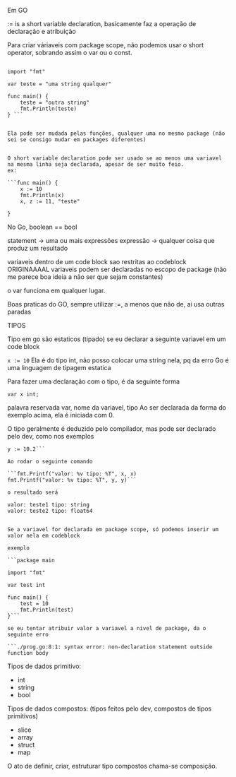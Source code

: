 Em GO

:= is a short variable declaration, basicamente faz a operação de declaração e atribuição


Para criar váriaveis com package scope, não podemos usar o short operator, sobrando assim o var ou o const.

```package main

import "fmt"

var teste = "uma string qualquer"

func main() {
    teste = "outra string"
    fmt.Println(teste)    
} ```


Ela pode ser mudada pelas funções, qualquer uma no mesmo package (não sei se consigo mudar em packages diferentes)


O short variable declaration pode ser usado se ao menos uma variavel na mesma linha seja declarada, apesar de ser muito feio.
ex:

```func main() {
    x := 10
    fmt.Println(x)
    x, z := 11, "teste"

}
```

No Go, boolean == bool

statement -> uma ou mais expressões
expressão -> qualquer coisa que produz um resultado


variaveis dentro de um code block sao restritas ao codeblock ORIGINAAAAL
variaveis podem ser declaradas no escopo de package (não me parece boa ideia a não ser que sejam constantes)

o var funciona em qualquer lugar.


Boas praticas do GO, sempre utilizar :=, a menos que não de, ai usa outras paradas



TIPOS

Tipo em go são estaticos (tipado)
se eu declarar a seguinte variavel em um code block

```x := 10```
Ela é do tipo int, não posso colocar uma string nela, pq da erro
Go é uma linguagem de tipagem estatica

Para fazer uma declaração com o tipo, é da seguinte forma

```var x int;```

palavra reservada var, nome da variavel, tipo
Ao ser declarada da forma do exemplo acima, ela é iniciada com 0.

O tipo geralmente é deduzido pelo compilador, mas pode ser declarado pelo dev, como nos exemplos

```var x string = "teste1";
y := 10.2```

Ao rodar o seguinte comando

```fmt.Printf("valor: %v tipo: %T", x, x)
fmt.Printf("valor: %v tipo: %T", y, y)```

o resultado será

valor: teste1 tipo: string
valor: teste2 tipo: float64


Se a variavel for declarada em package scope, só podemos inserir um valor nela em codeblock

exemplo

```package main

import "fmt"

var test int

func main() {
	test = 10
	fmt.Println(test)
}```

se eu tentar atribuir valor a variavel a nivel de package, da o seguinte erro 

```./prog.go:8:1: syntax error: non-declaration statement outside function body
```

Tipos de dados primitivo:
- int
- string
- bool

Tipos de dados compostos: (tipos feitos pelo dev, compostos de tipos primitivos)
- slice
- array
- struct
- map


O ato de definir, criar, estruturar tipo compostos chama-se composição.
